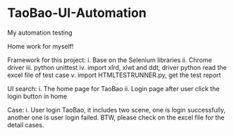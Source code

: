 # TaoBao-UI-Automation
My automation testing

Home work for myself!

Framework for this project:
i. Base on the Selenium libraries
ii. Chrome driver
iii. python unittest
iv. import xlrd, xlwt and ddt, driver python read the excel file of test case
v. import HTMLTESTRUNNER.py, get the test report

UI search:
i. The home page for TaoBao
ii. Login page after user click the login button in home

Case:
i. User login TaoBao, it includes two scene, one is login successfully, another one is user login failed. BTW, please check on the excel file for the detail cases.
